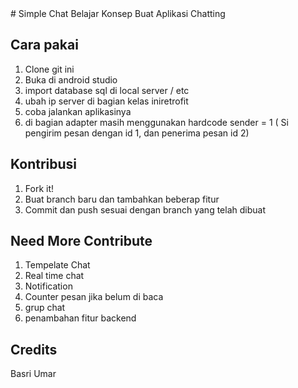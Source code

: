 <snippet>
<content>
# Simple Chat
Belajar Konsep Buat Aplikasi Chatting

## Cara pakai
1. Clone git ini
2. Buka di android studio
3. import database sql di local server / etc
4. ubah ip server di bagian kelas iniretrofit
5. coba jalankan aplikasinya
6. di bagian adapter masih menggunakan hardcode sender = 1 ( Si pengirim pesan dengan id 1, dan penerima pesan id 2)

## Kontribusi
1. Fork it!
2. Buat branch baru dan tambahkan beberap fitur
3. Commit dan push sesuai dengan branch yang telah dibuat
## Need More Contribute
1. Tempelate Chat
2. Real time chat 
3. Notification 
4. Counter pesan jika belum di baca
5. grup chat
6. penambahan fitur backend



## Credits
Basri Umar
</content>
</snippet>
